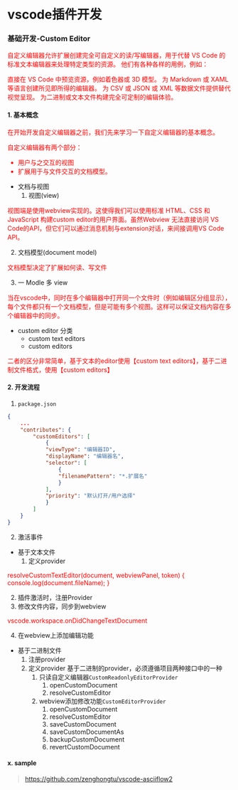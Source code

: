 # vscode插件开发

### 基础开发-Custom Editor


<font color="red">
自定义编辑器允许扩展创建完全可自定义的读/写编辑器，用于代替 VS Code 的标准文本编辑器来处理特定类型的资源。 他们有各种各样的用例，例如：

直接在 VS Code 中预览资源，例如着色器或 3D 模型。
为 Markdown 或 XAML 等语言创建所见即所得的编辑器。
为 CSV 或 JSON 或 XML 等数据文件提供替代视觉呈现。
为二进制或文本文件构建完全可定制的编辑体验。
</font>
#### 1. 基本概念
<font color="red">
在开始开发自定义编辑器之前，我们先来学习一下自定义编辑器的基本概念。

自定义编辑器有两个部分：
* 用户与之交互的视图
* 扩展用于与文件交互的文档模型。
</font>

* 文档与视图
  1. 视图(view)
<font color="red">
视图端是使用webview实现的。这使得我们可以使用标准 HTML、CSS 和 JavaScript 构建custom editor的用户界面。虽然Webview 无法直接访问 VS Code的API，但它们可以通过消息机制与extension对话，来间接调用VS Code API。
</font>

  2. 文档模型(document model)
<font color="red">
文档模型决定了扩展如何读、写文件
</font>

  3. 一 Modle 多 view
<font color="red">
当在vscode中，同时在多个编辑器中打开同一个文件时（例如编辑区分组显示），每个文件都只有一个文档模型，但是可能有多个视图。这样可以保证文档内容在多个编辑器中的同步。
</font>

* custom editor 分类
  * custom text editors
  * custom editors
<font color="red">
二者的区分非常简单，基于文本的editor使用【custom text editors】，基于二进制文件格式，使用【custom editors】
</font>

#### 2. 开发流程
1. `package.json`
```json
{
    ...
    "contributes": {
        "customEditors": [
            {
            "viewType": "编辑器ID",
            "displayName": "编辑器名",
            "selector": [
                {
                "filenamePattern": "*.扩展名"
                }
            ],
            "priority": "默认打开/用户选择"
            }
        ]
    }
}
```
2. 激活事件

* 基于文本文件
  1. 定义provider
<font color="red">
resolveCustomTextEditor(document, webviewPanel, token) {
console.log(document.fileName);
}
</font>

  2. 插件激活时，注册Provider
  3. 修改文件内容，同步到webview
<font color="red">
vscode.workspace.onDidChangeTextDocument
</font>

  4. 在webview上添加编辑功能

* 基于二进制文件
  1. 注册provider
  2. 定义provider
  基于二进制的provider，必须遵循项目两种接口中的一种
     1. 只读自定义编辑器`CustomReadonlyEditorProvider`
        1. openCustomDocument
        2. resolveCustomEditor
     2. webview添加修改功能`CustomEditorProvider`
        1. openCustomDocument
        2. resolveCustomEditor
        3. saveCustomDocument
        4. saveCustomDocumentAs
        5. backupCustomDocument
        6. revertCustomDocument

#### x. sample
> https://github.com/zenghongtu/vscode-asciiflow2